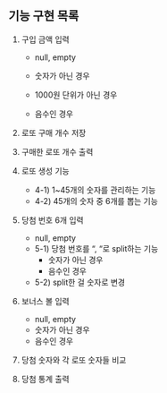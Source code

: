 ## 기능 구현 목록


1) 구입 금액 입력 
   - null, empty
   
   - 숫자가 아닌 경우
   - 1000원 단위가 아닌 경우
   - 음수인 경우


2) 로또 구매 개수 저장


3) 구매한 로또 개수 출력


4) 로또 생성 기능
   - 4-1) 1~45개의 숫자를 관리하는 기능
   - 4-2) 45개의 숫자 중 6개를 뽑는 기능


5) 당첨 번호 6개 입력
   - null, empty
   - 5-1) 당첨 번호를 “, “로 split하는 기능
       - 숫자가 아닌 경우
       - 음수인 경우
   - 5-2) split한 걸 숫자로 변경


6) 보너스 볼 입력
   - null, empty
   - 숫자가 아닌 경우
   - 음수인 경우


7) 당첨 숫자와 각 로또 숫자들 비교


8) 당첨 통계 출력
